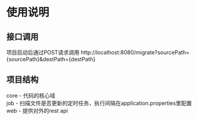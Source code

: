# 使用说明
## 接口调用
项目启动后通过POST请求调用 http://localhost:8080/migrate?sourcePath={sourcePath}&destPath={destPath}

## 项目结构
core - 代码的核心域  
job - 扫描文件是否更新的定时任务，执行间隔在application.properties里配置  
web - 提供对外的rest api  